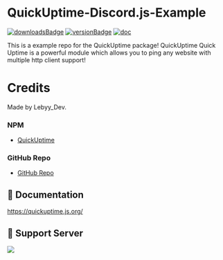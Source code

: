 # QuickUptime-Discord.js-Example

[![downloadsBadge](https://img.shields.io/npm/dt/quickuptime?style=for-the-badge)](https://npmjs.com/quickuptime)
[![versionBadge](https://img.shields.io/npm/v/quickuptime?style=for-the-badge)](https://npmjs.com/quickuptime)
[![doc](https://img.shields.io/badge/Documentation-Click%20here-blue?style=for-the-badge)](https://quickuptime.js.org)

This is a example repo for the QuickUptime package!
QuickUptime Quick Uptime is a powerful module which allows you to ping any website with multiple http client support!

# Credits
 
Made by Lebyy_Dev.

### NPM
- [QuickUptime](https://www.npmjs.com/package/quickuptime)

### GitHub Repo
- [GitHub Repo](https://github.com/Lebyy/quickuptime)

## 🚀 Documentation 

https://quickuptime.js.org/


## 📝 Support Server

<a href="https://discord.gg/anyF4j3MUu"><img src="https://invidget.switchblade.xyz/anyF4j3MUu"/></a>
<br><br>
</div>

